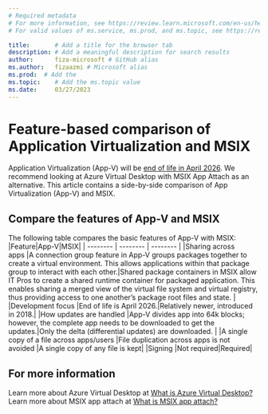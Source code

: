 ```yaml
---
# Required metadata
# For more information, see https://review.learn.microsoft.com/en-us/help/platform/learn-editor-add-metadata?branch=main
# For valid values of ms.service, ms.prod, and ms.topic, see https://review.learn.microsoft.com/en-us/help/platform/metadata-taxonomies?branch=main

title:       # Add a title for the browser tab
description: # Add a meaningful description for search results
author:      fiza-microsoft # GitHub alias
ms.author:   fizaazmi # Microsoft alias
ms.prod:  # Add the
ms.topic:    # Add the ms.topic value
ms.date:     03/27/2023
---
```


# Feature-based comparison of Application Virtualization and MSIX

Application Virtualization (App-V) will be [end of life in April 2026](/lifecycle/announcements/mdop-extended). We recommend looking at Azure Virtual Desktop with MSIX App Attach as an alternative. This article contains a side-by-side comparison of App Virtualization (App-V) and MSIX.

## Compare the features of App-V and MSIX

  
The following table compares the basic features of App-V with MSIX:
|Feature|App-V|MSIX|
| -------- | -------- | -------- |
|Sharing across apps |A connection group feature in App-V groups packages together to create a virtual environment. This allows applications within that package group to interact with each other.|Shared package containers in MSIX allow IT Pros to create a shared runtime container for packaged application. This enables sharing a merged view of the virtual file system and virtual registry, thus providing access to one another’s package root files and state. |
|Development focus |End of life is April 2026.|Relatively newer, introduced in 2018.|
|How updates are handled |App-V divides app into 64k blocks; however, the complete app needs to be downloaded to get the updates.|Only the delta (differential updates) are downloaded. |
|A single copy of a file across apps/users |File duplication across apps is not avoided |A single copy of any file is kept|
|Signing |Not required|Required|

## For more information

Learn more about Azure Virtual Desktop at [What is Azure Virtual Desktop?](/azure/virtual-desktop/overview)  
Learn more about MSIX app attach at [What is MSIX app attach?](/azure/virtual-desktop/what-is-app-attach)
